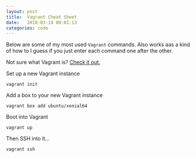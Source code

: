 ```yaml
---
layout: post
title:  Vagrant Cheat Sheet
date:   2018-03-14 00:01:13
categories: code
---
```

Below are some of my most used `Vagrant` commands. Also works aas a kind of how to I guess if you just enter each command one after the other.

Not sure what Vagrant is? [Check it out.](https://www.vagrantup.com/intro/index.html)


Set up a new Vagrant instance
```
vagrant init
```

Add a box to your new Vagrant instance
```
vagrant box add ubuntu/xenial64
```

Boot into Vagrant
```
vagrant up
```

Then SSH into it...
```
vagrant ssh
```
